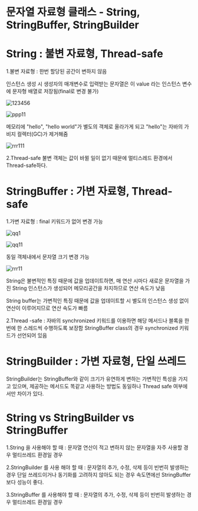 # 문자열 자료형 클래스 - String, StringBuffer, StringBuilder

# String : 불변 자료형, Thread-safe

 1.불변 자료형 : 한번 할당된 공간이 변하지 않음

 인스턴스 생성 시 생성자의 매개변수로 입력받는 문자열은 이 value 라는 인스턴스 변수에 문자형 배열로 저장됨(final로 변경 불가)
 
 
![123456](https://github.com/heydgmon/0619/assets/40292371/9ce67b80-07d4-42ca-b90c-1d134f1de3b9)

![ppp11](https://github.com/heydgmon/0619/assets/40292371/04107a4f-11d5-45e8-bbf8-827c9b6fb8f0)

  메모리에 "hello", "hello world"가 별도의 객체로 올라가게 되고 "hello"는 자바의 가비지 컬렉터(GC)가 제거해줌

![rrr111](https://github.com/heydgmon/0619/assets/40292371/63f48463-9ab1-4220-bdeb-41fa9287c957)



2.Thread-safe
불변 객체는 값이 바뀔 일이 없기 때문에 멀티스레드 환경에서 Thread-safe하다.


# StringBuffer : 가변 자료형, Thread-safe

1.가변 자료형 : final 키워드가 없어 변경 가능


![qq1](https://github.com/heydgmon/0619/assets/40292371/d7d2134e-bdd0-4574-9deb-1d0048ff9567) 


![qq11](https://github.com/heydgmon/0619/assets/40292371/dd757e35-c561-48f5-8f86-e925cea1c34f)

동일 객체내에서 문자열 크기 변경 가능

![rrr11](https://github.com/heydgmon/0619/assets/40292371/fcb58ac7-f721-41fc-9267-cf5a10385304)


String은 불변적인 특징 때문에 값을 업데이트하면, 매 연산 시마다 새로운 문자열을 가진 String 인스턴스가 생성되어 메모리공간을 차지하므로 연산 속도가 낮음


String buffer는 가변적인 특징 때문에 값을 업데이트할 시 별도의 인스턴스 생성 없이 연산이 이루어지므로 연산 속도가 빠름 




2.Thread -safe : 자바의 synchronized 키워드를 이용하면 해당 메서드나 블록을 한번에 한 스레드씩 수행하도록 보장함
StringBuffer class의 경우 synchronized 키워드가 선언되어 있음



# StringBuilder : 가변 자료형, 단일 쓰레드
StringBuilder는 StringBuffer와 같이 크기가 유연하게 변하는 가변적인 특성을 가지고 있으며, 제공하는 메서드도 똑같고 사용하는 방법도 동일하나
Thread safe 여부에서만 차이가 있다.



# String vs StringBuilder vs StringBuffer
1.String 을 사용해야 할 때 :
문자열 연산이 적고 변하지 않는 문자열을 자주 사용할 경우
멀티쓰레드 환경일 경우 

2.StringBuilder 를 사용 해야 할 때 :
문자열의 추가, 수정, 삭제 등이 빈번히 발생하는 경우
단일 쓰레드이거나 동기화를 고려하지 않아도 되는 경우
속도면에선 StringBuffer 보다 성능이 좋다.

3.StringBuffer 를 사용해야 할 때 :
문자열의 추가, 수정, 삭제 등이 빈번히 발생하는 경우
멀티쓰레드 환경일 경우 
